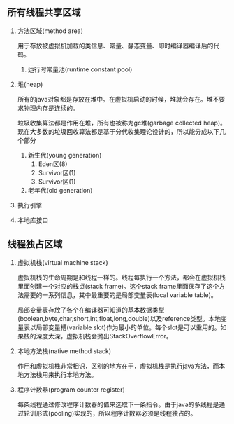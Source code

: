 ## 所有线程共享区域

1. 方法区域(method area)

   用于存放被虚拟机加载的类信息、常量、静态变量、即时编译器编译后的代码。

   1. 运行时常量池(runtime constant pool)

2. 堆(heap)

   所有的java对象都是存放在堆中。在虚拟机启动的时候，堆就会存在。堆不要求物理内存是连续的。

   垃圾收集算法都是作用在堆，所有也被称为gc堆(garbage collected heap)。现在大多数的垃圾回收算法都是基于分代收集理论设计的，所以能分成以下几个部分

   1. 新生代(young generation)
      1. Eden区(8)
      2. Survivor区(1)
      3. Survivor区(1)
   2. 老年代(old generation)

3. 执行引擎

4. 本地库接口

## 线程独占区域

1. 虚拟机栈(virtual machine stack)

   虚拟机栈的生命周期是和线程一样的。线程每执行一个方法，都会在虚拟机栈里面创建一个对应的栈贞(stack frame)。这个stack frame里面保存了这个方法需要的一系列信息，其中最重要的是局部变量表(local variable table)。

   局部变量表存放了各个在编译器可知道的基本数据类型(boolean,byte,char,short,int,float,long,double)以及reference类型。本地变量表以局部变量槽(variable slot)作为最小的单位。每个slot是可以重用的。如果栈的深度太深，虚拟机栈会抛出StackOverflowError。

2. 本地方法栈(native method stack)

   作用和虚拟机栈非常相识，区别的地方在于，虚拟机栈是执行java方法，而本地方法栈用来执行本地方法。

3. 程序计数器(program counter register)

   每条线程通过修改程序计数器的值来选取下一条指令。由于java的多线程是通过轮训形式(pooling)实现的，所以程序计数器必须是线程独占的。

